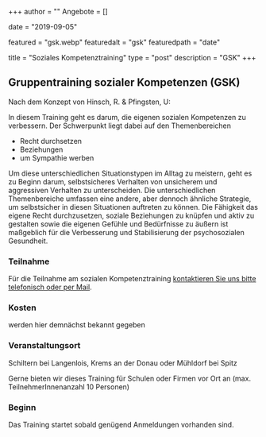 +++
author = ""
Angebote = []

date = "2019-09-05"

featured = "gsk.webp"
featuredalt = "gsk"
featuredpath = "date"

title = "Soziales Kompetenztraining"
type = "post"
description = "GSK"
+++

## Gruppentraining sozialer Kompetenzen (GSK)

Nach dem Konzept von Hinsch, R. & Pfingsten, U:

In diesem Training geht es darum, die eigenen sozialen Kompetenzen zu verbessern. Der Schwerpunkt liegt dabei auf den Themenbereichen

* Recht durchsetzen
* Beziehungen 
* um Sympathie werben

Um diese unterschiedlichen Situationstypen im Alltag zu meistern, geht es zu Beginn darum, selbstsicheres Verhalten von unsicherem und aggressiven Verhalten zu unterscheiden. Die unterschiedlichen Themenbereiche umfassen eine andere, aber dennoch ähnliche Strategie, um selbstsicher in diesen Situationen auftreten zu können. Die Fähigkeit das eigene Recht durchzusetzen, soziale Beziehungen zu knüpfen und aktiv zu gestalten sowie die eigenen Gefühle und Bedürfnisse zu äußern ist maßgeblich für die Verbesserung und Stabilisierung der psychosozialen Gesundheit.


### Teilnahme

Für die Teilnahme am sozialen Kompetenztraining [kontaktieren Sie uns bitte telefonisch oder per Mail](/contact).


### Kosten 

werden hier demnächst bekannt gegeben

### Veranstaltungsort 

Schiltern bei Langenlois, Krems an der Donau oder Mühldorf bei Spitz

Gerne bieten wir dieses Training für Schulen oder Firmen vor Ort an (max. TeilnehmerInnenanzahl 10 Personen)

### Beginn

Das Training startet sobald genügend Anmeldungen vorhanden sind.